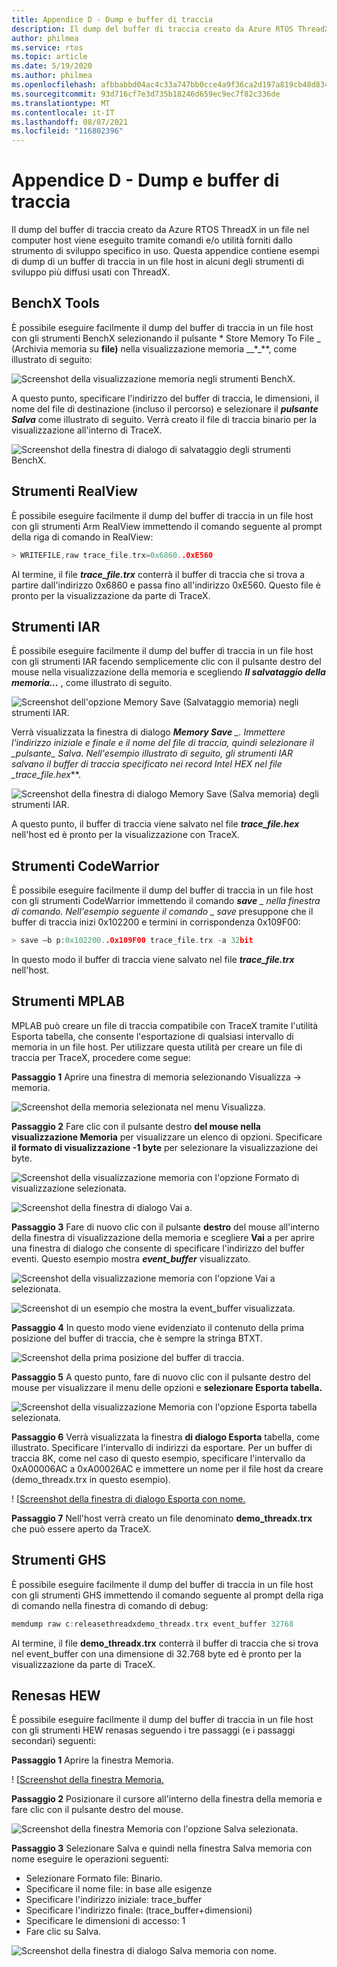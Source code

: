 ```yaml
---
title: Appendice D - Dump e buffer di traccia
description: Il dump del buffer di traccia creato da Azure RTOS ThreadX in un file nel computer host viene eseguito tramite comandi e/o utilità forniti dallo strumento di sviluppo specifico in uso.
author: philmea
ms.service: rtos
ms.topic: article
ms.date: 5/19/2020
ms.author: philmea
ms.openlocfilehash: afbbabbd04ac4c33a747bb0cce4a9f36ca2d197a819cb48d834429e29fe5572c
ms.sourcegitcommit: 93d716cf7e3d735b18246d659ec9ec7f82c336de
ms.translationtype: MT
ms.contentlocale: it-IT
ms.lasthandoff: 08/07/2021
ms.locfileid: "116802396"
---
```

# <a name="appendix-d---dumping-and-trace-buffer"></a>Appendice D - Dump e buffer di traccia

Il dump del buffer di traccia creato da Azure RTOS ThreadX in un file nel computer host viene eseguito tramite comandi e/o utilità forniti dallo strumento di sviluppo specifico in uso. Questa appendice contiene esempi di dump di un buffer di traccia in un file host in alcuni degli strumenti di sviluppo più diffusi usati con ThreadX. 

## <a name="benchx-tools"></a>BenchX Tools

È possibile eseguire facilmente il dump del buffer di traccia in un file host con gli strumenti BenchX selezionando il pulsante * Store Memory To File _ (Archivia memoria su **file)** nella visualizzazione memoria __*_**, come illustrato di seguito:

![Screenshot della visualizzazione memoria negli strumenti BenchX.](./media/user-guide/image642.jpg)

A questo punto, specificare l'indirizzo del buffer di traccia, le dimensioni, il nome del file di destinazione (incluso il percorso) e selezionare il ***pulsante Salva*** come illustrato di seguito. Verrà creato il file di traccia binario per la visualizzazione all'interno di TraceX.

![Screenshot della finestra di dialogo di salvataggio degli strumenti BenchX.](./media/user-guide/image643.jpg)

## <a name="realview-tools"></a>Strumenti RealView

È possibile eseguire facilmente il dump del buffer di traccia in un file host con gli strumenti Arm RealView immettendo il comando seguente al prompt della riga di comando in RealView:

```c 
> WRITEFILE,raw trace_file.trx=0x6860..0xE560
```

Al termine, il file ***trace_file.trx*** conterrà il buffer di traccia che si trova a partire dall'indirizzo 0x6860 e passa fino all'indirizzo 0xE560. Questo file è pronto per la visualizzazione da parte di TraceX.

## <a name="iar-tools"></a>Strumenti IAR

È possibile eseguire facilmente il dump del buffer di traccia in un file host con gli strumenti IAR facendo semplicemente clic con il pulsante destro del mouse nella visualizzazione della memoria e scegliendo ***Il salvataggio della memoria...*** , come illustrato di seguito.

![Screenshot dell'opzione Memory Save (Salvataggio memoria) negli strumenti IAR.](./media/user-guide/image0_311.jpg)

Verrà visualizzata la finestra di dialogo ***Memory Save** _. Immettere l'indirizzo iniziale e finale e il nome del file di traccia, quindi selezionare il _*_pulsante_*_ Salva. Nell'esempio illustrato di seguito, gli strumenti IAR salvano il buffer di traccia specificato nei record Intel HEX nel file _*_trace_file.hex_**.

![Screenshot della finestra di dialogo Memory Save (Salva memoria) degli strumenti IAR.](./media/user-guide/image648.jpg)

A questo punto, il buffer di traccia viene salvato nel file ***trace_file.hex*** nell'host ed è pronto per la visualizzazione con TraceX.

## <a name="codewarrior-tools"></a>Strumenti CodeWarrior

È possibile eseguire facilmente il dump del buffer di traccia in un file host con gli strumenti CodeWarrior immettendo il comando ***save** _ nella finestra di comando. Nell'esempio seguente il comando _ *_save_** presuppone che il buffer di traccia inizi 0x102200 e termini in corrispondenza 0x109F00:

```c
> save –b p:0x102200..0x109F00 trace_file.trx -a 32bit
```

In questo modo il buffer di traccia viene salvato nel file ***trace_file.trx*** nell'host.

## <a name="mplab-tools"></a>Strumenti MPLAB

MPLAB può creare un file di traccia compatibile con TraceX tramite l'utilità Esporta tabella, che consente l'esportazione di qualsiasi intervallo di memoria in un file host. Per utilizzare questa utilità per creare un file di traccia per TraceX, procedere come segue:

**Passaggio 1** Aprire una finestra di memoria selezionando Visualizza -> memoria.

![Screenshot della memoria selezionata nel menu Visualizza.](./media/user-guide/image0_316.jpg)

**Passaggio 2** Fare clic con il pulsante destro **del mouse nella visualizzazione Memoria** per visualizzare un elenco di opzioni. Specificare **il formato di visualizzazione -1 byte** per selezionare la visualizzazione dei byte.

![Screenshot della visualizzazione memoria con l'opzione Formato di visualizzazione selezionata.](./media/user-guide/image650.png)

![Screenshot della finestra di dialogo Vai a.](./media/user-guide/image651.jpg)

**Passaggio 3** Fare di nuovo clic con il pulsante **destro** del mouse all'interno della finestra di visualizzazione della memoria e scegliere **Vai** a per aprire una finestra di dialogo che consente di specificare l'indirizzo del buffer eventi. Questo esempio mostra **_event_buffer_** visualizzato.

![Screenshot della visualizzazione memoria con l'opzione Vai a selezionata.](./media/user-guide/image0_312.jpg)

![Screenshot di un esempio che mostra la event_buffer visualizzata.](./media/user-guide/image653.png)

**Passaggio 4** In questo modo viene evidenziato il contenuto della prima posizione del buffer di traccia, che è sempre la stringa BTXT.

![Screenshot della prima posizione del buffer di traccia.](./media/user-guide/image0_313.jpg)

**Passaggio 5** A questo punto, fare di nuovo clic con il pulsante destro del mouse per visualizzare il menu delle opzioni e **selezionare Esporta tabella.**

![Screenshot della visualizzazione Memoria con l'opzione Esporta tabella selezionata.](./media/user-guide/image0_314.jpg)

**Passaggio 6** Verrà visualizzata la finestra **di dialogo Esporta** tabella, come illustrato. Specificare l'intervallo di indirizzi da esportare. Per un buffer di traccia 8K, come nel caso di questo esempio, specificare l'intervallo da 0xA00006AC a 0xA00026AC e immettere un nome per il file host da creare (demo_threadx.trx in questo esempio).

! [[Screenshot della finestra di dialogo Esporta con nome.](./media/user-guide/image656.jpg)

**Passaggio 7** Nell'host verrà creato un file denominato **demo_threadx.trx** che può essere aperto da TraceX.

## <a name="ghs-tools"></a>Strumenti GHS

È possibile eseguire facilmente il dump del buffer di traccia in un file host con gli strumenti GHS immettendo il comando seguente al prompt della riga di comando nella finestra di comando di debug:

```c
memdump raw c:releasethreadxdemo_threadx.trx event_buffer 32768
```

Al termine, il file **demo_threadx.trx** conterrà il buffer di traccia che si trova nel event_buffer con una dimensione di 32.768 byte ed è pronto per la visualizzazione da parte di TraceX.

## <a name="renesas-hew"></a>Renesas HEW

È possibile eseguire facilmente il dump del buffer di traccia in un file host con gli strumenti HEW renasas seguendo i tre passaggi (e i passaggi secondari) seguenti:

**Passaggio 1** Aprire la finestra Memoria.

! [[Screenshot della finestra Memoria.](./media/user-guide/image657.jpg)

**Passaggio 2** Posizionare il cursore all'interno della finestra della memoria e fare clic con il pulsante destro del mouse.

![Screenshot della finestra Memoria con l'opzione Salva selezionata.](./media/user-guide/image0_315.jpg)

**Passaggio 3** Selezionare Salva e quindi nella finestra Salva memoria con nome eseguire le operazioni seguenti:

- Selezionare Formato file: Binario.
- Specificare il nome file: in base alle esigenze
- Specificare l'indirizzo iniziale: trace_buffer
- Specificare l'indirizzo finale: (trace_buffer+dimensioni)
- Specificare le dimensioni di accesso: 1
- Fare clic su Salva.

![Screenshot della finestra di dialogo Salva memoria con nome.](./media/user-guide/image659.jpg)